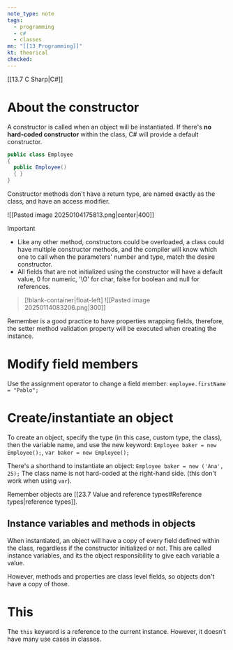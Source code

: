 ```yaml
---
note_type: note
tags:
  - programming
  - c#
  - classes
mn: "[[13 Programming]]"
kt: theorical
checked: 
---
```

[[13.7 C Sharp|C#]]
# About the constructor
A constructor is called when an object will be instantiated. If there's **no hard-coded constructor** within the class, C# will provide a default constructor.

```c#
public class Employee
{
  public Employee()
  { }
}
```

Constructor methods don't have a return type, are named exactly as the class, and have an access modifier. 

![[Pasted image 20250104175813.png|center|400]]

>[!important]
>- Like any other method, constructors could be overloaded, a class could have multiple constructor methods, and the compiler will know which one to call when the parameters' number and type, match the desire constructor. 
>- All fields that are not initialized using the constructor will have a default value, 0 for numeric, '\O' for char, false for boolean and null for references.

>[!blank-container|float-left]
>![[Pasted image 20250114083206.png|300]]

Remember is a good practice to have properties wrapping fields, therefore, the setter method validation property will be executed when creating the instance. 


# Modify field members
Use the assignment operator to change a field member: `employee.firstName = "Pablo";`

# Create/instantiate an object
To create an object, specify the type (in this case, custom type, the class), then the variable name, and use the new keyword: `Employee baker = new Employee();`, `var baker = new Employee();`

There's a shorthand to instantiate an object: `Employee baker = new ('Ana', 25);` The class name is not hard-coded at the right-hand side. (this don't work when using `var`). 

Remember objects are [[23.7 Value and reference types#Reference types|reference types]]. 
## Instance variables and methods in objects
When instantiated, an object will have a copy of every field defined within the class, regardless if the constructor initialized or not. This are called instance variables, and its the object responsibility to give each variable a value. 

However, methods and properties are class level fields, so objects don't have a copy of those. 
# This
The `this` keyword is a reference to the current instance. However, it doesn't have many use cases in classes. 